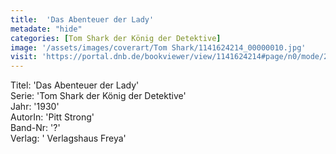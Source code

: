 ```yaml
---
title:  'Das Abenteuer der Lady'
metadate: "hide"
categories: [Tom Shark der König der Detektive]
image: '/assets/images/coverart/Tom Shark/1141624214_00000010.jpg'
visit: 'https://portal.dnb.de/bookviewer/view/1141624214#page/n0/mode/2up'
---
```

Titel: 'Das Abenteuer der Lady' <br>
Serie: 'Tom Shark der König der Detektive' <br>
Jahr: '1930' <br>
AutorIn: 'Pitt Strong' <br>
Band-Nr: '?' <br>
Verlag: ' Verlagshaus Freya'